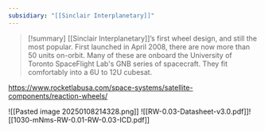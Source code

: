 ```yaml
---
subsidiary: "[[Sinclair Interplanetary]]"
---
```


>[!summary]
>[[Sinclair Interplanetary]]’s first wheel design, and still the most popular. First launched in April 2008, there are now more than 50 units on-orbit. Many of these are onboard the University of Toronto SpaceFlight Lab's GNB series of spacecraft. They fit comfortably into a 6U to 12U cubesat.

https://www.rocketlabusa.com/space-systems/satellite-components/reaction-wheels/

![[Pasted image 20250108214328.png]]
![[RW-0.03-Datasheet-v3.0.pdf]]![[1030-mNms-RW-0.01-RW-0.03-ICD.pdf]]